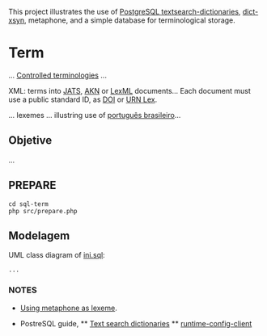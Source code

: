This project illustrates the use of [PostgreSQL textsearch-dictionaries](http://www.postgresql.org/docs/9.1/static/textsearch-dictionaries.html), [dict-xsyn](http://www.postgresql.org/docs/current/static/dict-xsyn.html), metaphone, and a simple database for terminological storage.

# Term
... [Controlled terminologies](https://www.wikidata.org/wiki/Q1469824) ...

XML: terms into [JATS](https://en.wikipedia.org/wiki/Journal_Article_Tag_Suite), [AKN](http://www.akomantoso.org/) or [LexML](http://projeto.lexml.gov.br/documentacao/Parte-3-XML-Schema.pdf) documents... Each document must use a public standard ID, as  [DOI](https://www.wikidata.org/wiki/Q25670) or [URN Lex](https://en.wikipedia.org/wiki/Lex_(URN)).

... lexemes ...  illustring use of [português brasileiro](https://www.wikidata.org/wiki/Q750553)... 

## Objetive ##
...

## PREPARE ##
```
cd sql-term
php src/prepare.php
```

## Modelagem ##

UML class diagram of [ini.sql](src/ini.sql):

```
...

```

### NOTES

* [Using metaphone as lexeme](http://stackoverflow.com/questions/4001579/postgresql-full-text-search-randomly-dropping-lexemes).

* PostreSQL guide, 
** [Text search dictionaries](http://www.postgresql.org/docs/9.1/static/textsearch-dictionaries.html#TEXTSEARCH-THESAURUS)
** [runtime-config-client](http://www.postgresql.org/docs/current/static/runtime-config-client.html#GUC-DEFAULT-TEXT-SEARCH-CONFIG)

